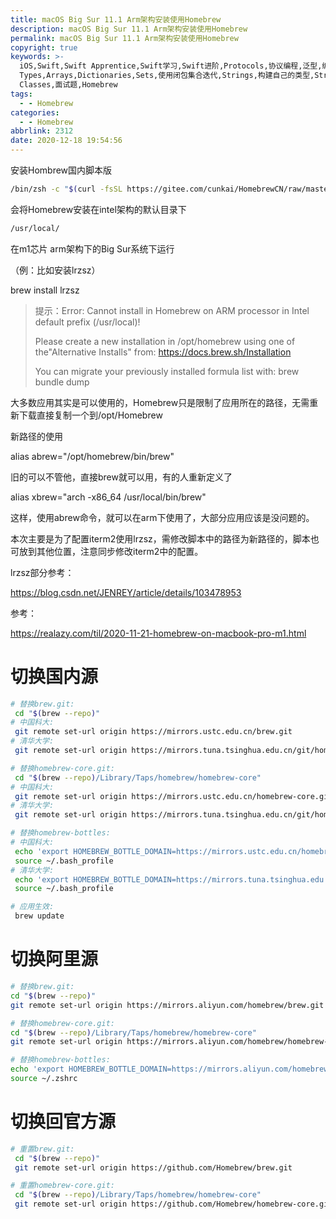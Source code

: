 ```yaml
---
title: macOS Big Sur 11.1 Arm架构安装使用Homebrew
description: macOS Big Sur 11.1 Arm架构安装使用Homebrew
permalink: macOS Big Sur 11.1 Arm架构安装使用Homebrew
copyright: true
keywords: >-
  iOS,Swift,Swift Apprentice,Swift学习,Swift进阶,Protocols,协议编程,泛型,编程,多态,Collection
  Types,Arrays,Dictionaries,Sets,使用闭包集合迭代,Strings,构建自己的类型,Structures,结构体,Methods,Classes,Advanced
  Classes,面试题,Homebrew
tags:
  - - Homebrew
categories:
  - - Homebrew
abbrlink: 2312
date: 2020-12-18 19:54:56
---
```


安装Hombrew国内脚本版

```Bash
/bin/zsh -c "$(curl -fsSL https://gitee.com/cunkai/HomebrewCN/raw/master/Homebrew.sh)"
```

会将Homebrew安装在intel架构的默认目录下

```Bash
/usr/local/ 
```

在m1芯片 arm架构下的Big Sur系统下运行


<!-- more -->

（例：比如安装lrzsz）

brew install lrzsz

>  提示：Error: Cannot install in Homebrew on ARM processor in Intel default prefix (/usr/local)!
>
> Please create a new installation in /opt/homebrew using one of the"Alternative Installs" from: https://docs.brew.sh/Installation 
>
> You can migrate your previously installed formula list with: brew bundle dump

大多数应用其实是可以使用的，Homebrew只是限制了应用所在的路径，无需重新下载直接复制一个到/opt/Homebrew

新路径的使用

alias abrew="/opt/homebrew/bin/brew"

旧的可以不管他，直接brew就可以用，有的人重新定义了

alias xbrew="arch -x86_64 /usr/local/bin/brew"

这样，使用abrew命令，就可以在arm下使用了，大部分应用应该是没问题的。

 

本次主要是为了配置iterm2使用lrzsz，需修改脚本中的路径为新路径的，脚本也可放到其他位置，注意同步修改iterm2中的配置。

lrzsz部分参考：

https://blog.csdn.net/JENREY/article/details/103478953

 

参考：

https://realazy.com/til/2020-11-21-homebrew-on-macbook-pro-m1.html

# 切换国内源

```Bash
# 替换brew.git:
 cd "$(brew --repo)"
# 中国科大:
 git remote set-url origin https://mirrors.ustc.edu.cn/brew.git
# 清华大学:
 git remote set-url origin https://mirrors.tuna.tsinghua.edu.cn/git/homebrew/brew.git

# 替换homebrew-core.git:
 cd "$(brew --repo)/Library/Taps/homebrew/homebrew-core"
# 中国科大:
 git remote set-url origin https://mirrors.ustc.edu.cn/homebrew-core.git
# 清华大学:
 git remote set-url origin https://mirrors.tuna.tsinghua.edu.cn/git/homebrew/homebrew-core.git

# 替换homebrew-bottles:
# 中国科大:
 echo 'export HOMEBREW_BOTTLE_DOMAIN=https://mirrors.ustc.edu.cn/homebrew-bottles' >> ~/.bash_profile
 source ~/.bash_profile
# 清华大学:
 echo 'export HOMEBREW_BOTTLE_DOMAIN=https://mirrors.tuna.tsinghua.edu.cn/homebrew-bottles' >> ~/.bash_profile
 source ~/.bash_profile

# 应用生效:
 brew update
```

# 切换阿里源

```Bash
# 替换brew.git:
cd "$(brew --repo)"
git remote set-url origin https://mirrors.aliyun.com/homebrew/brew.git

# 替换homebrew-core.git:
cd "$(brew --repo)/Library/Taps/homebrew/homebrew-core"
git remote set-url origin https://mirrors.aliyun.com/homebrew/homebrew-core.git

# 替换homebrew-bottles:
echo 'export HOMEBREW_BOTTLE_DOMAIN=https://mirrors.aliyun.com/homebrew/homebrew-bottles' >> ~/.zshrc
source ~/.zshrc
```

#  切换回官方源

```Bash
# 重置brew.git:
 cd "$(brew --repo)"
 git remote set-url origin https://github.com/Homebrew/brew.git

# 重置homebrew-core.git:
 cd "$(brew --repo)/Library/Taps/homebrew/homebrew-core"
 git remote set-url origin https://github.com/Homebrew/homebrew-core.git
```
